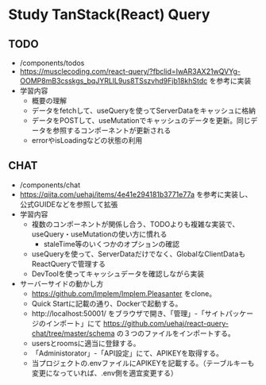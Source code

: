 # Study TanStack(React) Query

## TODO
- /components/todos
- https://musclecoding.com/react-query/?fbclid=IwAR3AX21wQVYg-OOMP8mB3csskgs_bqJYRLlL9us8TSszvhd9Fjb18khStdc を参考に実装
- 学習内容
    - 概要の理解
    - データをfetchして、useQueryを使ってServerDataをキャッシュに格納
    - データをPOSTして、useMutationでキャッシュのデータを更新。同じデータを参照するコンポーネントが更新される
    - errorやisLoadingなどの状態の利用

## CHAT
- /components/chat
- https://qiita.com/uehaj/items/4e41e294181b3771e77a を参考に実装し、公式GUIDEなどを参照して拡張
- 学習内容
    - 複数のコンポーネントが関係し合う、TODOよりも複雑な実装で、useQuery・useMutationの使い方に慣れる
        - staleTime等のいくつかのオプションの確認
    - useQueryを使って、ServerDataだけでなく、GlobalなClientDataもReactQueryで管理する
    - DevToolを使ってキャッシュデータを確認しながら実装
- サーバーサイドの動かし方
    - https://github.com/Implem/Implem.Pleasanter をclone。
    - Quick Startに記載の通り、Dockerで起動する。
    - http://localhost:50001/ をブラウザで開き、「管理」-「サイトパッケージのインポート」にて https://github.com/uehaj/react-query-chat/tree/master/schema の３つのファイルをインポートする。
    - usersとroomsに適当に登録する。
    - 「Administorator」-「API設定」にて、APIKEYを取得する。
    - 当プロジェクトの.envファイルにAPIKEYを記載する。（テーブルキーも変更になっていれば、.env側を適宜変更する）
